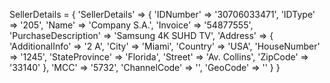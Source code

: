 SellerDetails = {
    'SellerDetails'  => {
        'IDNumber' => '30706033471',
        'IDType' => '205',
        'Name' => 'Company S.A.',
        'Invoice' => '54877555',
        'PurchaseDescription' => 'Samsung 4K SUHD TV',
        'Address'  => {
            'AdditionalInfo' => '2 A',
            'City' => 'Miami',
            'Country' => 'USA',
            'HouseNumber' => '1245',
            'StateProvince' => 'Florida',
            'Street' => 'Av. Collins',
            'ZipCode' => '33140'
            },
        'MCC' => '5732',
        'ChannelCode' => '',
        'GeoCode' => ''
    }
}